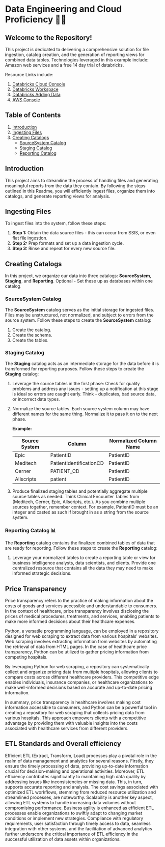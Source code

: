 # Data Engineering and Cloud Proficiency 🧑‍💻

## Welcome to the Repository!

This project is dedicated to delivering a comprehensive solution for file ingestion, catalog creation, and the generation of reporting views for combined data tables. Technologies leveraged in this example include: Amazon web services and a free 14 day trial of databricks.

Resource Links include: 
1. [Databricks Cloud Console](https://accounts.cloud.databricks.com/workspaces/1179215281469068)
2. [Databricks Workspace](https://dbc-f59dffe9-297c.cloud.databricks.com/onboarding?o=5960597514985596#)
3. [Databricks Adding Data](https://dbc-f59dffe9-297c.cloud.databricks.com/dataingestion/add?o=5960597514985596#)
4. [AWS Console](https://us-east-2.console.aws.amazon.com/console/home?region=us-east-2)

## Table of Contents

1. [Introduction](#introduction)
2. [Ingesting Files](#ingesting-files)
3. [Creating Catalogs](#creating-catalogs)
    * [SourceSystem Catalog](#sourcesystem-catalog)
    * [Staging Catalog](#staging-catalog)
    * [Reporting Catalog](#reporting-catalog)

## Introduction <a name="introduction"></a>

This project aims to streamline the process of handling files and generating meaningful reports from the data they contain. By following the steps outlined in this Readme, you will efficiently ingest files, organize them into catalogs, and generate reporting views for analysis.

## Ingesting Files <a name="ingesting-files"></a>

To ingest files into the system, follow these steps:

1. **Step 1:** Obtain the data source files - this can occur from SSIS, or even flat file ingestion.
2. **Step 2:** Prep formats and set up a data ingestion cycle.
3. **Step 3:** Rinse and repeat for every new source file.

## Creating Catalogs <a name="creating-catalogs"></a>

In this project, we organize our data into three catalogs: **SourceSystem**, **Staging**, and **Reporting**. Optional - Set these up as databases within one catalog.

### SourceSystem Catalog <a name="sourcesystem-catalog"></a>

The **SourceSystem** catalog serves as the initial storage for ingested files. Files may be unstructured, not normalized, and subject to errors from the source system. Follow these steps to create the **SourceSystem** catalog:

1. Create the catalog.
2. Create the schema.
3. Create the tables.

### Staging Catalog <a name="staging-catalog"></a>

The **Staging** catalog acts as an intermediate storage for the data before it is transformed for reporting purposes. Follow these steps to create the **Staging** catalog:

1. Leverage the source tables in the first phase: Check for quality problems and address any issues - setting up a notification at this stage is ideal so errors are caught early. Think - duplicates, bad source data, or incorrect data types.
2. Normalize the source tables. Each source system column may have different names for the same thing. Normalize it to pass it on to the next phase.

   **Example:**

   | Source System | Column                  | Normalized Column Name |
   | -------------- | ----------------------- | ----------------------- |
   | Epic           | PatientID               | PatientID               |
   | Meditech       | PatientIdentificationCD | PatientID               |
   | Cerner         | PATIENT_CD              | PatientID               |
   | Allscripts     | patient                 | PatientID               |

3. Produce finalized staging tables and potentially aggregate multiple source tables as needed. Think Clinical Encounter Tables from (Meditech, Cerner, Epic, Allscripts, etc.). As you combine multiple sources together, remember context. For example, PatientID must be an integer and casted as such if brought in as a string from the source system.

### Reporting Catalog 📊 <a name="reporting-catalog"></a>

The **Reporting** catalog contains the finalized combined tables of data that are ready for reporting. Follow these steps to create the **Reporting** catalog:

1. Leverage your normalized tables to create a reporting table or view for business intelligence analysts, data scientists, and clients. Provide one centralized resource that contains all the data they may need to make informed strategic decisions.

## Price Transparency

Price transparency refers to the practice of making information about the costs of goods and services accessible and understandable to consumers. In the context of healthcare, price transparency involves disclosing the prices of medical procedures, treatments, and services, enabling patients to make more informed decisions about their healthcare expenses.

Python, a versatile programming language, can be employed in a repository designed for web scraping to extract data from various hospitals' websites. Web scraping involves extracting information from websites by automating the retrieval of data from HTML pages. In the case of healthcare price transparency, Python can be utilized to gather pricing information from competing hospitals.

By leveraging Python for web scraping, a repository can systematically collect and organize pricing data from multiple hospitals, allowing clients to compare costs across different healthcare providers. This competitive edge enables individuals, insurance companies, or healthcare organizations to make well-informed decisions based on accurate and up-to-date pricing information.

In summary, price transparency in healthcare involves making cost information accessible to consumers, and Python can be a powerful tool in creating a repository for web scraping that collects pricing data from various hospitals. This approach empowers clients with a competitive advantage by providing them with valuable insights into the costs associated with healthcare services from different providers.

## ETL Standards and Overall efficiency

Efficient ETL (Extract, Transform, Load) processes play a pivotal role in the realm of data management and analytics for several reasons. Firstly, they ensure the timely processing of data, providing up-to-date information crucial for decision-making and operational activities. Moreover, ETL efficiency contributes significantly to maintaining high data quality by addressing issues like inconsistencies or missing data. This, in turn, supports accurate reporting and analysis. The cost savings associated with optimized ETL workflows, stemming from reduced resource utilization and streamlined processes, are noteworthy. Scalability is another key aspect, allowing ETL systems to handle increasing data volumes without compromising performance. Business agility is enhanced as efficient ETL processes enable organizations to swiftly adapt to changing market conditions or implement new strategies. Compliance with regulatory requirements, user satisfaction through timely access to data, seamless integration with other systems, and the facilitation of advanced analytics further underscore the critical importance of ETL efficiency in the successful utilization of data assets within organizations.




